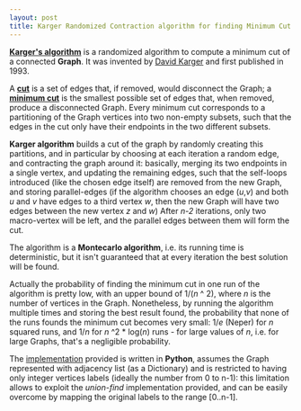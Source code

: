 ```yaml
---
layout: post
title: Karger Randomized Contraction algorithm for finding Minimum Cut in undirected Graphs
---
```


**[Karger's algorithm](http://en.wikipedia.org/wiki/Karger's_algorithm)** is a randomized algorithm to compute a minimum cut of a connected **Graph**. It was invented by [David Karger](http://en.wikipedia.org/wiki/David_Karger) and first published in 1993.

A **[cut](http://en.wikipedia.org/wiki/Cut_(graph_theory))** is a set of edges that, if removed, would disconnect the Graph; a **[minimum cut](http://en.wikipedia.org/wiki/Minimum_cut)** is the smallest possible set of edges that, when removed, produce a disconnected Graph.
Every minimum cut corresponds to a partitioning of the Graph vertices into two non-empty subsets, such that the edges in the cut only have their endpoints in the two different subsets. 

**Karger algorithm** builds a cut of the graph by randomly creating this partitions, and in particular by choosing at each iteration a random edge, and contracting the graph around it: basically, merging its two endpoints in a single vertex, and updating the remaining edges, such that the self-loops introduced (like the chosen edge itself) are removed from the new Graph, and storing parallel-edges (if the algorithm chooses an edge (_u_,_v_) and both _u_ and _v_ have edges to a third vertex _w_, then the new Graph will have two edges between the new vertex _z_ and _w_)
After _n-2_ iterations, only two macro-vertex will be left, and the parallel edges between them will form the cut.

The algorithm is a **Montecarlo algorithm**, i.e. its running time is deterministic, but it isn't guaranteed that at every iteration the best solution will be found.

Actually the probability of finding the minimum cut in one run of the algorithm is pretty low, with an upper bound of 1/(_n_ ^ 2), where _n_ is the number of vertices in the Graph. Nonetheless, by running the algorithm multiple times and storing the best result found, the probability that none of the runs founds the minimum cut becomes very small: 1/_e_ (Neper) for _n_ squared runs, and 1/_n_ for _n_ ^2 * log(_n_) runs - for large values of _n_, i.e. for large Graphs, that's a negligible probability.

The [implementation](https://github.com/mlarocca/Algorithms/tree/master/karger) provided is written in **Python**, assumes the Graph represented with adjacency list (as a Dictionary) and is restricted to having only integer vertices labels (ideally the number from 0 to n-1): this limitation allows to exploit the _union-find_ implementation provided, and can be easily overcome by mapping the original labels to the range [0..n-1].